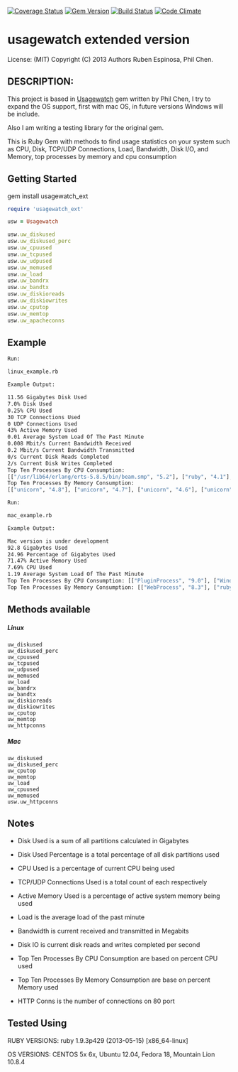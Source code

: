 [![Coverage Status](https://coveralls.io/repos/rderoldan1/usagewatch_ext/badge.png)](https://coveralls.io/r/rderoldan1/usagewatch_ext)
[![Gem Version](https://badge.fury.io/rb/usagewatch_ext.png)](http://badge.fury.io/rb/usagewatch_ext)
[![Build Status](https://travis-ci.org/rderoldan1/usagewatch_ext.png?branch=master)](https://travis-ci.org/rderoldan1/usagewatch_ext)
[![Code Climate](https://codeclimate.com/github/rderoldan1/usagewatch_ext.png)](https://codeclimate.com/github/rderoldan1/usagewatch_ext)

# usagewatch extended version

License: (MIT) Copyright (C) 2013 Authors Ruben Espinosa, Phil Chen.

## DESCRIPTION:
This project is based in [Usagewatch](https://github.com/rderoldan1/nethacker/usagewatch) gem written by Phil Chen, I try to expand the OS support, first with mac OS,
in future versions Windows will be include.

Also I am writing a testing library for the original gem.

This is Ruby Gem with methods to find usage statistics on your system such as CPU, Disk, TCP/UDP Connections, Load,
Bandwidth, Disk I/O, and Memory, top processes by memory and cpu consumption

## Getting Started

gem install usagewatch_ext

```ruby
require 'usagewatch_ext'

usw = Usagewatch

usw.uw_diskused
usw.uw_diskused_perc
usw.uw_cpuused
usw.uw_tcpused
usw.uw_udpused
usw.uw_memused
usw.uw_load
usw.uw_bandrx
usw.uw_bandtx
usw.uw_diskioreads
usw.uw_diskiowrites
usw.uw_cputop
usw.uw_memtop
usw.uw_apacheconns
```

## Example

```bash
Run:

linux_example.rb

Example Output:

11.56 Gigabytes Disk Used
7.0% Disk Used
0.25% CPU Used
30 TCP Connections Used
0 UDP Connections Used
43% Active Memory Used
0.01 Average System Load Of The Past Minute
0.008 Mbit/s Current Bandwidth Received
0.2 Mbit/s Current Bandwidth Transmitted
0/s Current Disk Reads Completed
2/s Current Disk Writes Completed
Top Ten Processes By CPU Consumption:
[["/usr/lib64/erlang/erts-5.8.5/bin/beam.smp", "5.2"], ["ruby", "4.1"], ["ps", "2.0"], ["abrt-dump-oops", "0.8"], ["aoe_ktio", "0.7"], ["aoe_tx", "0.4"], ["ata_sff", "0.2"], ["auditd", "0.1"], ["awk", "0.1"], ["-bash", "0.1"]]
Top Ten Processes By Memory Consumption:
[["unicorn", "4.8"], ["unicorn", "4.7"], ["unicorn", "4.6"], ["unicorn", "4.6"], ["unicorn", "4.5"], ["unicorn", "4.5"], ["unicorn", "4.3"], ["unicorn", "4.3"], ["unicorn", "4.2"], ["/usr/lib64/erlang/erts-5.8.5/bin/beam.smp", "4.0"]]
```

```bash
Run:

mac_example.rb

Example Output:

Mac version is under development
92.8 Gigabytes Used
24.96 Percentage of Gigabytes Used
71.47% Active Memory Used
7.69% CPU Used
1.19 Average System Load Of The Past Minute
Top Ten Processes By CPU Consumption: [["PluginProcess", "9.0"], ["WindowServer", "2.7"], ["iPhoto", "1.2"], ["Terminal", "1.0"], ["rubymine", "0.5"], ["SystemUIServer", "0.1"], ["(scanunit)", "0.0"], ["(scanunit)", "0.0"], ["(scanunit)", "0.0"], ["(scanunit)", "0.0"]]
Top Ten Processes By Memory Consumption: [["WebProcess", "8.3"], ["rubymine", "6.4"], ["Safari", "2.0"], ["iPhoto", "1.8"], ["Mail", "1.7"], ["mds", "1.6"], ["ruby", "1.5"], ["WindowServer", "1.3"], ["PluginProcess", "1.2"], ["GitHub", "1.1"]]
```


## Methods available

##### Linux
    uw_diskused
    uw_diskused_perc
    uw_cpuused
    uw_tcpused
    uw_udpused
    uw_memused
    uw_load
    uw_bandrx
    uw_bandtx
    uw_diskioreads
    uw_diskiowrites
    uw_cputop
    uw_memtop
    uw_httpconns

##### Mac
    uw_diskused
    uw_diskused_perc
    uw_cputop
    uw_memtop
    uw_load
    uw_cpuused
    uw_memused
    usw.uw_httpconns


## Notes

* Disk Used is a sum of all partitions calculated in Gigabytes

* Disk Used Percentage is a total percentage of all disk partitions used

* CPU Used is a percentage of current CPU being used

* TCP/UDP Connections Used is a total count of each respectively

* Active Memory Used is a percentage of active system memory being used

* Load is the average load of the past minute

* Bandwidth is current received and transmitted in Megabits

* Disk IO is current disk reads and writes completed per second

* Top Ten Processes By CPU Consumption are based on percent CPU used

* Top Ten Processes By Memory Consumption are base on percent Memory used

* HTTP Conns is the number of connections on 80 port


## Tested Using

RUBY VERSIONS:
ruby 1.9.3p429 (2013-05-15) [x86_64-linux]

OS VERSIONS:
CENTOS 5x 6x, Ubuntu 12.04, Fedora 18, Mountain Lion 10.8.4
